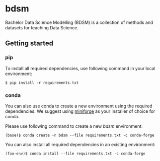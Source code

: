 # bdsm
Bachelor Data Science Modelling (BDSM) is a collection of methods and datasets for teaching Data Science.

## Getting started

### pip
To install all required dependencies, use following command in your local environment:

```shell
$ pip install -r requirements.txt
```

### conda
You can also use conda to create a new environment using the required dependencies. We suggest using [miniforge](https://github.com/conda-forge/miniforge) as your installer of choice for conda.

Please use following command to create a new _bdsm_ environment:

```shell
(base)$ conda create -n bdsm --file requirements.txt -c conda-forge
```

You can also install all required dependencies in an existing environment:

```shell
(foo-env)$ conda install --file requirements.txt -c conda-forge
```
